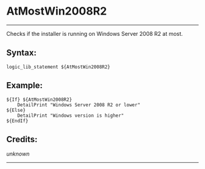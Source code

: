 # AtMostWin2008R2

---

Checks if the installer is running on Windows Server 2008 R2 at most.

## Syntax:

	logic_lib_statement ${AtMostWin2008R2}

## Example:

	${If} ${AtMostWin2008R2}
		DetailPrint "Windows Server 2008 R2 or lower"
	${Else}
		DetailPrint "Windows version is higher"
	${EndIf}

## Credits:

*unknown*

---
